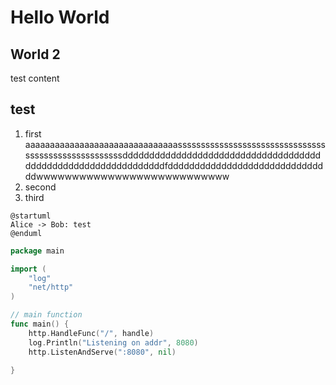 <!-- 
title:this is title
summary: this summary
tag: java,python,golang
slug: hello-boy-google 
Time: 2022-05-13
-->

# Hello World

## World 2

test  content

## test

1. first aaaaaaaaaaaaaaaaaaaaaaaaaaaaaaasssssssssssssssssssssssssssssssssssssssssssssssssssssdddddddddddddddddddddddddddddddddddddddddddddddddddddddddddddddfdddddddddddddddddddddddddddddddwwwwwwwwwwwwwwwwwwwwwwwwwww
2. second
3. third

```plantuml
@startuml
Alice -> Bob: test
@enduml
```


```go
package main

import (
	"log"
	"net/http"
)

// main function
func main() {
	http.HandleFunc("/", handle)
	log.Println("Listening on addr", 8080)
	http.ListenAndServe(":8080", nil)

}

```
